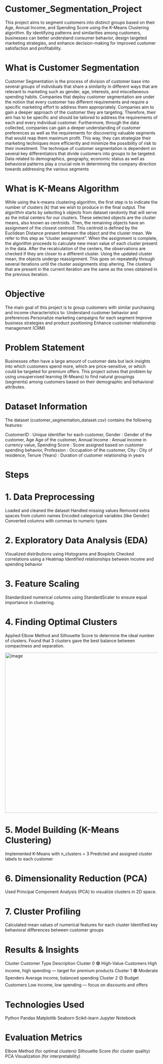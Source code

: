 # Customer_Segmentation_Project
This project aims to segment customers into distinct groups based on their Age, Annual Income, and Spending Score using the K-Means Clustering algorithm.
By identifying patterns and similarities among customers, businesses can better understand consumer behavior, design targeted marketing strategies, and enhance decision-making for improved customer satisfaction and profitability.

# What is Customer Segmentation
Customer Segmentation is the process of division of customer base into several groups of individuals that share a similarity in different ways that are relevant to marketing such as gender, age, interests, and miscellaneous spending habits.
Companies that deploy customer segmentation are under the notion that every customer has different requirements and require a specific marketing effort to address them appropriately. Companies aim to gain a deeper approach of the customer they are targeting. Therefore, their aim has to be specific and should be tailored to address the requirements of each and every individual customer. Furthermore, through the data collected, companies can gain a deeper understanding of customer preferences as well as the requirements for discovering valuable segments that would reap them maximum profit. This way, they can strategize their marketing techniques more efficiently and minimize the possibility of risk to their investment.
The technique of customer segmentation is dependent on several key differentiators that divide customers into groups to be targeted. Data related to demographics, geography, economic status as well as behavioral patterns play a crucial role in determining the company direction towards addressing the various segments

# What is K-Means Algorithm
While using the k-means clustering algorithm, the first step is to indicate the number of clusters (k) that we wish to produce in the final output. The algorithm starts by selecting k objects from dataset randomly that will serve as the initial centers for our clusters. These selected objects are the cluster means, also known as centroids. Then, the remaining objects have an assignment of the closest centroid. This centroid is defined by the Euclidean Distance present between the object and the cluster mean. We refer to this step as “cluster assignment”. When the assignment is complete, the algorithm proceeds to calculate new mean value of each cluster present in the data. After the recalculation of the centers, the observations are checked if they are closer to a different cluster. Using the updated cluster mean, the objects undergo reassignment. This goes on repeatedly through several iterations until the cluster assignments stop altering. The clusters that are present in the current iteration are the same as the ones obtained in the previous iteration.

# Objective
The main goal of this project is to group customers with similar purchasing and income characteristics to:
Understand customer behavior and preferences
Personalize marketing campaigns for each segment
Improve business strategies and product positioning
Enhance customer relationship management (CRM)

# Problem Statement
Businesses often have a large amount of customer data but lack insights into which customers spend more, which are price-sensitive, or which could be targeted for premium offers.
This project solves that problem by using unsupervised learning (K-Means) to find natural groupings (segments) among customers based on their demographic and behavioral attributes.

# Dataset Information
The dataset (customer_segmentation_dataset.csv) contains the following features:

CustomerID	:      Unique identifier for each customer,
Gender	   :       Gender of the customer,
Age	              Age of the customer,
Annual Income	:    Annual income in currency value,
Spending Score	:  Score assigned based on customer spending behavior,
Profession	  :    Occupation of the customer,
City	       :     City of residence,
Tenure (Years)	:   Duration of customer relationship in years

# Steps
# 1. Data Preprocessing
Loaded and cleaned the dataset
Handled missing values
Removed extra spaces from column names
Encoded categorical variables (like Gender)
Converted columns with commas to numeric types

# 2. Exploratory Data Analysis (EDA)
Visualized distributions using Histograms and Boxplots
Checked correlations using a Heatmap
Identified relationships between income and spending behavior

# 3. Feature Scaling
Standardized numerical columns using StandardScaler to ensure equal importance in clustering.

# 4. Finding Optimal Clusters
Applied Elbow Method and Silhouette Score to determine the ideal number of clusters.
Found that 3 clusters gave the best balance between compactness and separation.

<img width="707" height="528" alt="image" src="https://github.com/user-attachments/assets/e8e3818b-1ff6-473d-927e-3e95caa183b1" />










# 5. Model Building (K-Means Clustering)
Implemented K-Means with n_clusters = 3
Predicted and assigned cluster labels to each customer

# 6. Dimensionality Reduction (PCA)
Used Principal Component Analysis (PCA) to visualize clusters in 2D space.

# 7. Cluster Profiling
Calculated mean values of numerical features for each cluster
Identified key behavioral differences between customer groups

# Results & Insights
Cluster	Customer Type	Description
Cluster 0	🟢 High-Value Customers	High income, high spending — target for premium products
Cluster 1	🟣 Moderate Spenders	Average income, balanced spending
Cluster 2	🟡 Budget Customers	Low income, low spending — focus on discounts and offers

# Technologies Used
Python
Pandas
Matplotlib
Seaborn
Scikit-learn
Jupyter Notebook

# Evaluation Metrics
Elbow Method (for optimal clusters)
Silhouette Score (for cluster quality)
PCA Visualization (for interpretability)

